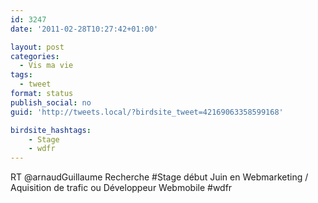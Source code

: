 ```yaml
---
id: 3247
date: '2011-02-28T10:27:42+01:00'

layout: post
categories:
  - Vis ma vie
tags:
  - tweet
format: status
publish_social: no
guid: 'http://tweets.local/?birdsite_tweet=42169063358599168'

birdsite_hashtags:
    - Stage
    - wdfr
---
```


RT @arnaudGuillaume Recherche #Stage début Juin en Webmarketing / Aquisition de trafic ou Développeur Webmobile #wdfr
